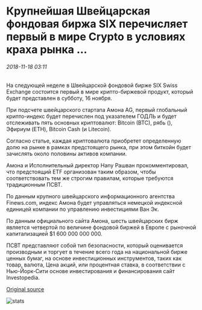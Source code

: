 # Крупнейшая Швейцарская фондовая биржа SIX перечисляет первый в мире Crypto в условиях краха рынка ...

###### 2018-11-18 03:11

На следующей неделе в Швейцарской фондовой бирже SIX Swiss Exchange состоится первый в мире крипто-биржевой продукт, который будет представлен в субботу, 16 ноября.

При подсчете швейцарского стартапа Амона AG, первый глобальный крипто-индекс будет перечислен под указателем ГОДЛЬ и будет отслеживать пять основных криптовалют: Bitcoin (BTC), рябь (), Эфириум (ETH), Bitcoin Cash (и Litecoin).

Согласно статье, каждая криптовалюта приобретет определенную долю на рынке в рамках предстоящего рынка, при этом биткойн будет зачислять около половины активов компании.

Амона и Исполнительный директор Hany Рашван прокомментировал, что предстоящий ETF организован таким образом, чтобы соответствовать тем же строгим правилам, которые требуются традиционным ПСВТ.

По данным крупного швейцарского информационного агентства Finews.com, индекс Амона будет управляться немецкой индексной единицей компании по управлению инвестициями Ван Эк.

По данным официального сайта Амона, шесть швейцарских бирж является четвертой по величине фондовой биржей в Европе с рыночной капитализацией $1 600 000 000 000.

ПСВТ представляют собой тип безопасности, который оценивается производным и торгует в течение всего года на национальной бирже ценных бумаг, на основе инвестиционных инструментов, таких как товар, валюта, Цена акций, или процентная ставка, в соответствии с Нью-Йорк-Сити основе инвестирования и финансирования сайт Investopedia.

[Original source](https://cointelegraph.com/news/major-swiss-stock-exchange-six-lists-the-worlds-first-crypto-etp-amidst-market-collapse)

![stats](https://c.statcounter.com/11760860/0/a89fa40b/1/ "stats")